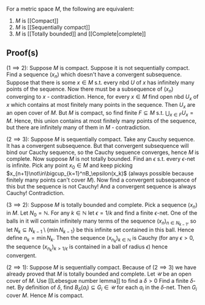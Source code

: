 For a metric space $M$, the following are equivalent:
1. $M$ is [[Compact]]
2. $M$ is [[Sequentially compact]]
3. $M$ is [[Totally bounded]] and [[Complete|complete]]

## Proof(s)
$(1\implies 2):$ Suppose $M$ is compact. 
Suppose it is not sequentially compact. 
Find a sequence $(x_n)$ which doesn't have a convergent subsequence. 
Suppose that there is some $x\in M$ 
s.t. every nbd $U$ of $x$ 
has infinitely many points of the sequence. 
Now there must be a subsequence of $(x_n)$ converging to $x$ - contradiction. 
Hence, for every $x\in M$ 
find open nbd $U_x$ of $x$ 
which contains at most finitely many points in the sequence. 
Then $U_x$ are an open cover of $M$. 
But $M$ is compact, 
so find finite $F\subseteq M$ s.t. $\bigcup_{x\in F}U_x=M$. 
Hence, this union contains at most finitely many points of the sequence, 
but there are infinitely many of them in $M$ - contradiction.

$(2\implies 3):$ Suppose $M$ is sequentially compact. 
Take any Cauchy sequence. 
It has a convergent subsequence. 
But that convergent subsequence will bind our Cauchy sequence, 
so the Cauchy sequence converges, 
hence $M$ is complete.
Now suppose $M$ is not totally bounded. 
Find an $\epsilon$ s.t. every $\epsilon$-net is infinite. 
Pick any point $x_0\in M$ and keep picking $x_{n+1}\not\in\bigcup_{k=1}^nB_\epsilon(x_k)$ 
(always possible because finitely many points can't cover $M$). 
Now find a convergent subsequence of this 
but the sequence is not Cauchy! 
And a convergent sequence is always Cauchy! 
Contradiction.

$(3\implies 2):$ Suppose $M$ is totally bounded and complete. 
Pick a sequence $(x_n)$ in $M$. 
Let $N_0=\mathbb N$. 
For any $k\in\mathbb N$ let $\epsilon=1/k$ and find a finite $\epsilon$-net. 
One of the balls in it will contain infinitely many terms of the sequence $(x_n)_{n\in N_{k-1}}$, 
so let $N_k\subseteq N_{k-1}\setminus\{\min N_{k-1}\}$ be this infinite set contained in this ball.
Hence define $n_k=\min N_k$. 
Then the sequence $(x_{n_k})_{k\in\mathbb N}$ is Cauchy 
(for any $\epsilon>0$, the sequence $(x_{n_k})_{k>1/\epsilon}$ is contained in a ball of radius $\epsilon$) 
hence convergent. 

$(2\implies 1):$ Suppose $M$ is sequentially compact. 
Because of $(2\implies 3)$ we have already proved that $M$ is totally bounded and complete. 
Let $\mathcal U$ be an open cover of $M$.
Use [[Lebesgue number lemma]] to find a $\delta>0$
Find a finite $\delta$-net. 
By definition of $\delta$, 
find $B_\delta(a_i)\subseteq G_i\in\mathcal U$ for each $a_i$ in the $\delta$-net. 
Then $G_i$ cover $M$.
Hence $M$ is compact.